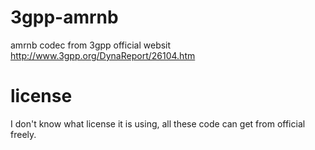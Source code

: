 3gpp-amrnb
==========

amrnb codec from 3gpp official websit http://www.3gpp.org/DynaReport/26104.htm

license
=======

I don't know what license it is using, all these code can get from official 
freely.


